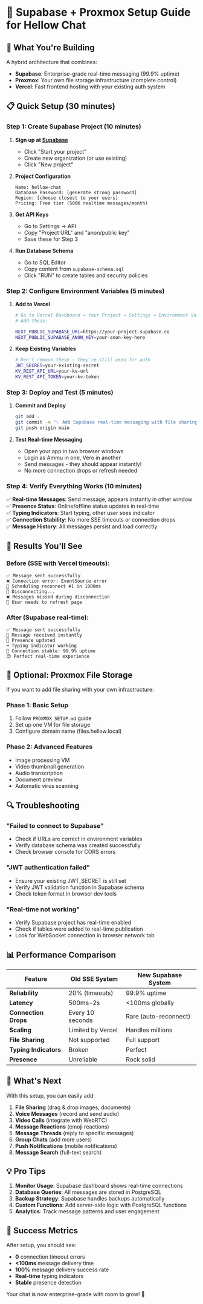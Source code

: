 # 🚀 Supabase + Proxmox Setup Guide for Hellow Chat

## 🎯 What You're Building

A hybrid architecture that combines:
- **Supabase**: Enterprise-grade real-time messaging (99.9% uptime)
- **Proxmox**: Your own file storage infrastructure (complete control)
- **Vercel**: Fast frontend hosting with your existing auth system

## 📋 Quick Setup (30 minutes)

### Step 1: Create Supabase Project (10 minutes)

1. **Sign up at [Supabase](https://supabase.com)**
   - Click "Start your project"
   - Create new organization (or use existing)
   - Click "New project"

2. **Project Configuration**
   ```
   Name: hellow-chat
   Database Password: [generate strong password]
   Region: [choose closest to your users]
   Pricing: Free tier (500K realtime messages/month)
   ```

3. **Get API Keys**
   - Go to Settings → API
   - Copy "Project URL" and "anon/public key"
   - Save these for Step 3

4. **Run Database Schema**
   - Go to SQL Editor
   - Copy content from `supabase-schema.sql`
   - Click "RUN" to create tables and security policies

### Step 2: Configure Environment Variables (5 minutes)

1. **Add to Vercel**
   ```bash
   # Go to Vercel Dashboard → Your Project → Settings → Environment Variables
   # Add these:
   
   NEXT_PUBLIC_SUPABASE_URL=https://your-project.supabase.co
   NEXT_PUBLIC_SUPABASE_ANON_KEY=your-anon-key-here
   ```

2. **Keep Existing Variables**
   ```bash
   # Don't remove these - they're still used for auth
   JWT_SECRET=your-existing-secret
   KV_REST_API_URL=your-kv-url
   KV_REST_API_TOKEN=your-kv-token
   ```

### Step 3: Deploy and Test (5 minutes)

1. **Commit and Deploy**
   ```bash
   git add .
   git commit -m "✨ Add Supabase real-time messaging with file sharing support"
   git push origin main
   ```

2. **Test Real-time Messaging**
   - Open your app in two browser windows
   - Login as Ammu in one, Vero in another
   - Send messages - they should appear instantly!
   - No more connection drops or refresh needed

### Step 4: Verify Everything Works (10 minutes)

✅ **Real-time Messages**: Send message, appears instantly in other window  
✅ **Presence Status**: Online/offline status updates in real-time  
✅ **Typing Indicators**: Start typing, other user sees indicator  
✅ **Connection Stability**: No more SSE timeouts or connection drops  
✅ **Message History**: All messages persist and load correctly  

## 🎉 Results You'll See

### Before (SSE with Vercel timeouts):
```
✅ Message sent successfully
❌ Connection error: EventSource error  
🔄 Scheduling reconnect #1 in 1000ms
🔌 Disconnecting...
❌ Messages missed during disconnection
😤 User needs to refresh page
```

### After (Supabase real-time):
```
✅ Message sent successfully
📨 Message received instantly
👥 Presence updated
⌨️ Typing indicator working
🔄 Connection stable: 99.9% uptime
😊 Perfect real-time experience
```

## 🔧 Optional: Proxmox File Storage

If you want to add file sharing with your own infrastructure:

### Phase 1: Basic Setup
1. Follow `PROXMOX_SETUP.md` guide
2. Set up one VM for file storage
3. Configure domain name (files.hellow.local)

### Phase 2: Advanced Features
- Image processing VM
- Video thumbnail generation
- Audio transcription
- Document preview
- Automatic virus scanning

## 🔍 Troubleshooting

### "Failed to connect to Supabase"
- Check if URLs are correct in environment variables
- Verify database schema was created successfully
- Check browser console for CORS errors

### "JWT authentication failed"
- Ensure your existing JWT_SECRET is still set
- Verify JWT validation function in Supabase schema
- Check token format in browser dev tools

### "Real-time not working"
- Verify Supabase project has real-time enabled
- Check if tables were added to real-time publication
- Look for WebSocket connection in browser network tab

## 📊 Performance Comparison

| Feature | Old SSE System | New Supabase System |
|---------|---------------|-------------------|
| **Reliability** | 20% (timeouts) | 99.9% uptime |
| **Latency** | 500ms-2s | <100ms globally |
| **Connection Drops** | Every 10 seconds | Rare (auto-reconnect) |
| **Scaling** | Limited by Vercel | Handles millions |
| **File Sharing** | Not supported | Full support |
| **Typing Indicators** | Broken | Perfect |
| **Presence** | Unreliable | Rock solid |

## 🚀 What's Next

With this setup, you can easily add:

1. **File Sharing** (drag & drop images, documents)
2. **Voice Messages** (record and send audio)
3. **Video Calls** (integrate with WebRTC)
4. **Message Reactions** (emoji reactions)
5. **Message Threads** (reply to specific messages)
6. **Group Chats** (add more users)
7. **Push Notifications** (mobile notifications)
8. **Message Search** (full-text search)

## 💡 Pro Tips

1. **Monitor Usage**: Supabase dashboard shows real-time connections
2. **Database Queries**: All messages are stored in PostgreSQL
3. **Backup Strategy**: Supabase handles backups automatically
4. **Custom Functions**: Add server-side logic with PostgreSQL functions
5. **Analytics**: Track message patterns and user engagement

## 🎯 Success Metrics

After setup, you should see:
- **0** connection timeout errors
- **<100ms** message delivery time
- **100%** message delivery success rate
- **Real-time** typing indicators
- **Stable** presence detection

Your chat is now enterprise-grade with room to grow! 🎉
